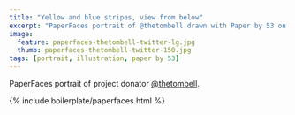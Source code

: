 ```yaml
---
title: "Yellow and blue stripes, view from below"
excerpt: "PaperFaces portrait of @thetombell drawn with Paper by 53 on an iPad."
image: 
  feature: paperfaces-thetombell-twitter-lg.jpg
  thumb: paperfaces-thetombell-twitter-150.jpg
tags: [portrait, illustration, paper by 53]
---
```


PaperFaces portrait of project donator [@thetombell](http://twitter.com/thetombell).

{% include boilerplate/paperfaces.html %}